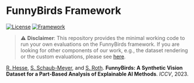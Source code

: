 # FunnyBirds Framework

[![License](https://img.shields.io/badge/License-Apache%202.0-blue.svg)](https://opensource.org/licenses/Apache-2.0)
[![Framework](https://img.shields.io/badge/PyTorch-%23EE4C2C.svg?&logo=PyTorch&logoColor=white)](https://pytorch.org/)
> :warning: **Disclaimer**: This repository provides the minimal working code to run your own evaluations on the FunnyBirds framework. If you are looking for other components of our work, e.g., the dataset rendering or the custom evaluations, please see [here](https://github.com/visinf/funnybirds).


[R. Hesse](https://robinhesse.github.io/), [S. Schaub-Meyer](https://schaubsi.github.io/), and [S. Roth](https://www.visinf.tu-darmstadt.de/visual_inference/people_vi/stefan_roth.en.jsp). **FunnyBirds: A Synthetic Vision Dataset for a Part-Based Analysis of Explainable AI Methods**. _ICCV_, 2023.
